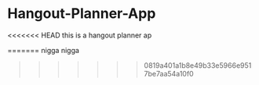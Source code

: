 # Hangout-Planner-App
<<<<<<< HEAD
this is a hangout planner ap

=======
nigga nigga
>>>>>>> 0819a401a1b8e49b33e5966e9517be7aa54a10f0
